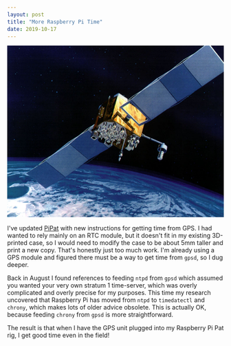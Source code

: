 ```yaml
---
layout: post
title: "More Raspberry Pi Time"
date: 2019-10-17
---
```


![GPS satellite](/assets/gps-satellite.jpg)

I've updated
[PiPat](https://docs.google.com/document/d/1dJY5iXwyYGQgYm9Cp68SarbZO_Nobx-BP2fhIsRSx08/preview)
with new instructions for getting time from GPS. I had wanted to rely mainly on an RTC module, but
it doesn't fit in my existing 3D-printed case, so I would need to modify the case to be about 5mm
taller and print a new copy. That's honestly just too much work. I'm already using a GPS module and
figured there must be a way to get time from `gpsd`, so I dug deeper.

Back in August I found references to feeding `ntpd` from `gpsd` which assumed you wanted your very
own stratum 1 time-server, which was overly complicated and overly precise for my purposes. This
time my research uncovered that Raspberry Pi has moved from `ntpd` to `timedatectl` and `chrony`,
which makes lots of older advice obsolete. This is actually OK, because feeding `chrony` from `gpsd`
is more straightforward.

The result is that when I have the GPS unit plugged into my Raspberry Pi Pat rig, I get good time
even in the field!
